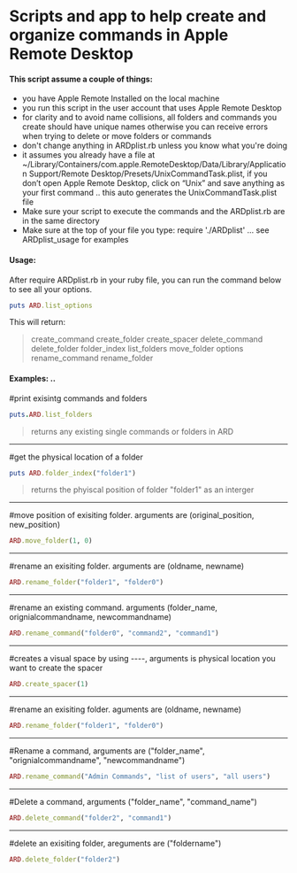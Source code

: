 # Scripts and app to help create and organize commands in Apple Remote Desktop

#### This script assume a couple of things:
* you have Apple Remote Installed on the local machine
* you run this script in the user account that uses Apple Remote Desktop
* for clarity and to avoid name collisions, all folders and commands you create should have unique names otherwise you can receive errors when trying to delete or move folders or commands
* don't change anything in ARDplist.rb unless you know what you're doing
* it assumes you already have a file at ~/Library/Containers/com.apple.RemoteDesktop/Data/Library/Application Support/Remote Desktop/Presets/UnixCommandTask.plist, if you don’t open Apple Remote Desktop, click on “Unix” and save anything as your first command .. this auto generates the UnixCommandTask.plist file
* Make sure your script to execute the commands and the ARDplist.rb are in the same directory
* Make sure at the top of your file you type: require './ARDplist' ... see ARDplist_usage for examples

#### Usage:
After require ARDplist.rb in your ruby file, you can run the command below to see all your options.
```ruby
puts ARD.list_options
```
This will return:
> create_command
> create_folder
> create_spacer
> delete_command
> delete_folder
> folder_index
> list_folders
> move_folder
> options
> rename_command
> rename_folder



#### Examples: ..

#print exisintg commands and folders
```ruby 
puts.ARD.list_folders
```
> returns any existing single commands or folders in ARD

---
#get the physical location of a folder
``` ruby
puts ARD.folder_index("folder1")
```
> returns the phyiscal position of folder "folder1" as an interger
---


#move position of exisiting folder. arguments are (original_position, new_position)
```ruby
ARD.move_folder(1, 0)
```

---

#rename an exisiting folder. arguments are (oldname, newname)
```ruby
ARD.rename_folder("folder1", "folder0")
```
---

#rename an existing command. arguments (folder_name, orignialcommandname, newcommandname)
 ```ruby
 ARD.rename_command("folder0", "command2", "command1")
 ```
 ---

 #creates a visual space by using ----, arguments is physical location you want to create the spacer
 ```ruby
 ARD.create_spacer(1)
 ```
 ---

#rename an exisiting folder. aguments are (oldname, newname)
```ruby
ARD.rename_folder("folder1", "folder0")
```
---
#Rename a command, arguments are ("folder_name", "orignialcommandname", "newcommandname")
```ruby
ARD.rename_command("Admin Commands", "list of users", "all users")
```
---
#Delete a command, arguments ("folder_name", "command_name")
```ruby
ARD.delete_command("folder2", "command1")
```
---

#delete an exisiting folder, areguments are ("foldername")
```ruby
ARD.delete_folder("folder2")
```










